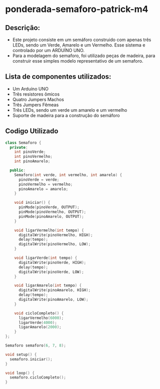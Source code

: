 # ponderada-semaforo-patrick-m4


**Descrição:**
 - 

 - Este projeto consiste em um semáforo construido com apenas três LEDs, sendo um Verde, Amarelo e um Vermelho. Esse sistema e controlado por um ARDUÍNO UNO. 
- Para a modelagem do semaforo, foi utilizado peças de madeira, para construir esse simples modelo representativo de um semaforo.

**Lista de componentes utilizados**:
 - 
 - Um Arduíno UNO
 - Três resistores ômicos
 - Quatro Jumpers Machos
 - Três Jumpers Fêmeas
 - Três LEDs, sendo um verde um amarelo e um vermelho
 - Suporte de madeira para a construção do semáforo

## Codigo Utilizado

````c++
class Semaforo {
  private:
    int pinoVerde;
    int pinoVermelho;
    int pinoAmarelo;

  public:
    Semaforo(int verde, int vermelho, int amarelo) {
      pinoVerde = verde;
      pinoVermelho = vermelho;
      pinoAmarelo = amarelo;
    }

    void iniciar() {
      pinMode(pinoVerde, OUTPUT);
      pinMode(pinoVermelho, OUTPUT);
      pinMode(pinoAmarelo, OUTPUT);
    }

    void ligarVermelho(int tempo) {
      digitalWrite(pinoVermelho, HIGH);
      delay(tempo);
      digitalWrite(pinoVermelho, LOW);
    }

    void ligarVerde(int tempo) {
      digitalWrite(pinoVerde, HIGH);
      delay(tempo);
      digitalWrite(pinoVerde, LOW);
    }

    void ligarAmarelo(int tempo) {
      digitalWrite(pinoAmarelo, HIGH);
      delay(tempo);
      digitalWrite(pinoAmarelo, LOW);
    }

    void cicloCompleto() {
      ligarVermelho(6000);  
      ligarVerde(4000);     
      ligarAmarelo(2000);   
    }
};

Semaforo semaforo(6, 7, 8);

void setup() {
  semaforo.iniciar();
}

void loop() {
  semaforo.cicloCompleto();
}
